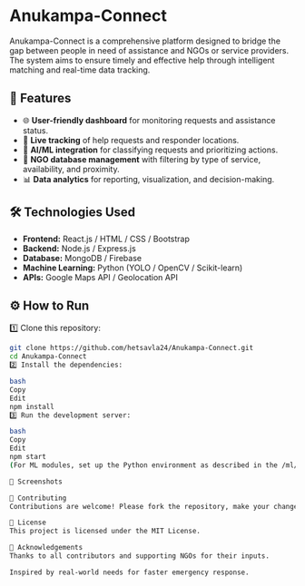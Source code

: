 # Anukampa-Connect

Anukampa-Connect is a comprehensive platform designed to bridge the gap between people in need of assistance and NGOs or service providers. The system aims to ensure timely and effective help through intelligent matching and real-time data tracking.

## 🚀 Features

- 🌐 **User-friendly dashboard** for monitoring requests and assistance status.
- 📍 **Live tracking** of help requests and responder locations.
- 🤖 **AI/ML integration** for classifying requests and prioritizing actions.
- 🏥 **NGO database management** with filtering by type of service, availability, and proximity.
- 📊 **Data analytics** for reporting, visualization, and decision-making.

## 🛠️ Technologies Used

- **Frontend:** React.js / HTML / CSS / Bootstrap
- **Backend:** Node.js / Express.js
- **Database:** MongoDB / Firebase
- **Machine Learning:** Python (YOLO / OpenCV / Scikit-learn)
- **APIs:** Google Maps API / Geolocation API

## ⚙️ How to Run

1️⃣ Clone this repository:
```bash
git clone https://github.com/hetsavla24/Anukampa-Connect.git
cd Anukampa-Connect
2️⃣ Install the dependencies:

bash
Copy
Edit
npm install
3️⃣ Run the development server:

bash
Copy
Edit
npm start
(For ML modules, set up the Python environment as described in the /ml/README.md or relevant folder instructions.)

📌 Screenshots

🤝 Contributing
Contributions are welcome! Please fork the repository, make your changes, and submit a pull request.

📄 License
This project is licensed under the MIT License.

🙌 Acknowledgements
Thanks to all contributors and supporting NGOs for their inputs.

Inspired by real-world needs for faster emergency response.

